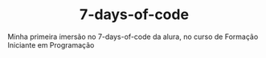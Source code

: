 <h1 align=center>7-days-of-code</h1>
Minha primeira imersão no 7-days-of-code da alura, no curso de Formação Iniciante em Programação
